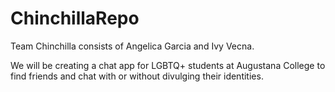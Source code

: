 # ChinchillaRepo

Team Chinchilla consists of Angelica Garcia and Ivy Vecna.

We will be creating a chat app for LGBTQ+ students at Augustana College to find friends and chat with or without divulging their identities.
